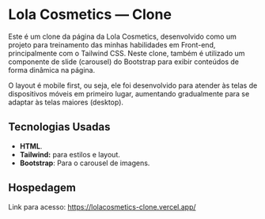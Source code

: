 # Lola Cosmetics — Clone

Este é um clone da página da Lola Cosmetics, desenvolvido como um projeto para treinamento das minhas habilidades em Front-end, principalmente com o Tailwind CSS.
Neste clone, também é utilizado um componente de slide (carousel) do Bootstrap para exibir conteúdos de forma dinâmica na página.

O layout é mobile first, ou seja, ele foi desenvolvido para atender às telas de dispositivos móveis em primeiro lugar, aumentando gradualmente para se adaptar às telas maiores (desktop).

## Tecnologias Usadas

- **HTML**.
- **Tailwind:** para estilos e layout.
- **Bootstrap**: Para o carousel de imagens.

## Hospedagem

Link para acesso: https://lolacosmetics-clone.vercel.app/
